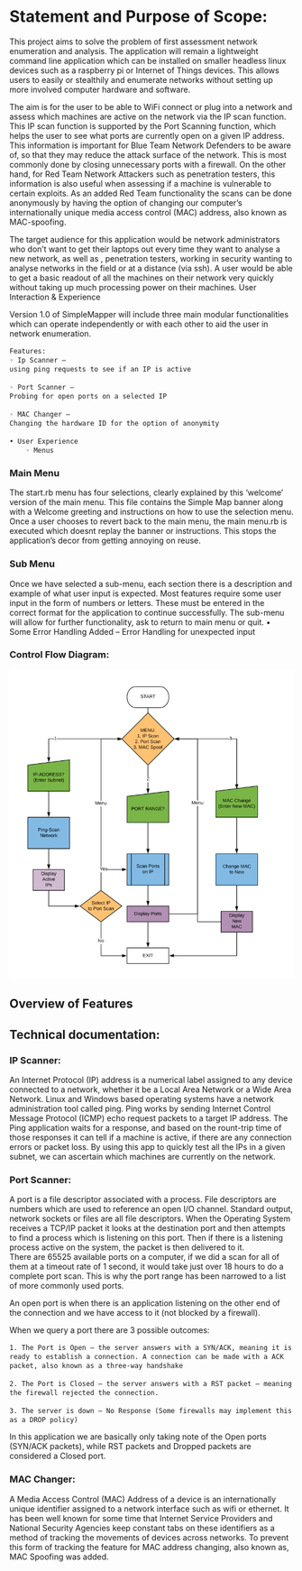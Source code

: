 # Statement and Purpose of Scope:

This project aims to solve the problem of first assessment network enumeration and analysis.
The application will remain a lightweight command line application which can be installed on smaller headless linux devices such as a raspberry pi or Internet of Things devices. 
This allows users to easily or stealthily and enumerate networks without setting up more involved computer hardware and software. 

The aim is for the user to be able to WiFi connect or plug into a network and assess which machines are active on the network via the IP scan function. 
This IP scan function is supported by the Port Scanning function, which helps the user to see what ports are currently open on a given IP address. This information is important for Blue Team Network Defenders to be aware of, so that they may reduce the attack surface of the network. This is most commonly done by closing unnecessary ports with a firewall.
On the other hand, for Red Team Network Attackers such as penetration testers, this information is also useful when assessing if a machine is vulnerable to certain exploits.
As an added Red Team functionality the scans can be done anonymously by having the option of changing our computer’s internationally unique media access control (MAC) address, also known as MAC-spoofing.

The target audience for this application would be network administrators who don’t want to get their laptops out every time they want to analyse a new network, as well as , penetration testers, working in security wanting to analyse networks in the field or at a distance (via ssh). 
A user would be able to get a basic readout of all the machines on their network very quickly without taking up much processing power on their machines.
User Interaction 
& Experience

Version 1.0 of SimpleMapper will include three main modular functionalities which can operate independently or with each other to aid the user in network enumeration.

    Features:
    ◦ Ip Scanner – 
    using ping requests to see if an IP is active
    
    ◦ Port Scanner – 
    Probing for open ports on a selected IP
    
    ◦ MAC Changer – 
    Changing the hardware ID for the option of anonymity  
              
    • User Experience
        ◦ Menus
### Main Menu
The start.rb menu has four selections, clearly explained by this ‘welcome’ version of the main menu. This file contains the Simple Map banner along with a Welcome greeting and instructions on how to use the selection menu.  
Once a user chooses to revert back to the main menu, the main menu.rb is executed which doesnt replay the banner or instructions. This stops the application’s decor from getting annoying on reuse.
### Sub Menu
Once we have selected a sub-menu, each section there is a description and example of what user input is expected. Most features require some user input in the form of numbers or letters. These must be entered in the correct format for the application to continue successfully.
The sub-menu will allow for further functionality, ask to return to main menu or quit.
                • Some Error Handling Added – Error Handling for unexpected input

### Control Flow Diagram:
![alt text](https://raw.githubusercontent.com/DaAxe/simple_map/master/Control_Flow_Diagram.PNG "Control Flow Diagram for Simple Map")




## Overview of Features
## Technical documentation:

### IP  Scanner:
An Internet Protocol (IP) address is a numerical label assigned to any device connected to a network, whether it be a Local Area Network or a Wide Area Network. Linux and Windows based operating systems have a network administration tool called ping.  Ping works by sending Internet Control Message Protocol (ICMP) echo request packets to a target IP address. The Ping application waits for a response, and based on the rount-trip time of those responses it can tell if a machine is active, if there are any connection errors or packet loss. By using this app to quickly test all the IPs in a given subnet, we can ascertain which machines are currently on the network. 

### Port Scanner:
A port is a file descriptor associated with a process. File descriptors are numbers which are used to reference an open I/O channel.  Standard output, network sockets or files are all file descriptors. When the Operating System receives a TCP/IP packet it looks at the destination port and then attempts to find a process which is listening on this port. Then if there is a listening process active on the system, the packet is then delivered to it.  
There are 65525 available ports on a computer, if we did a scan for all of them at a timeout rate of 1 second, it would take just over 18 hours to do a complete port scan. This is why the port range has been narrowed to a list of more commonly used ports. 

An open port is when there is an application listening on the other end of the connection and we have access to it (not blocked by a firewall). 

When we query a port there are 3 possible outcomes:
    
    1. The Port is Open – the server answers with a SYN/ACK, meaning it is ready to establish a connection. A connection can be made with a ACK packet, also known as a three-way handshake
    
    2. The Port is Closed – the server answers with a RST packet – meaning the firewall rejected the connection.
    
    3. The server is down – No Response (Some firewalls may implement this as a DROP policy)

In this application we are basically only taking note of the Open ports (SYN/ACK packets), while RST packets and Dropped packets are considered a Closed port. 


### MAC Changer:
A Media Access Control (MAC) Address of a device is an internationally unique identifier assigned to a network interface such as wifi or ethernet. It has been well known for some time that Internet Service Providers and National Security Agencies keep constant tabs on these identifiers as a method of tracking the movements of devices across networks. 
To prevent this form of tracking the feature for MAC address changing, also known as, MAC Spoofing was added. 
